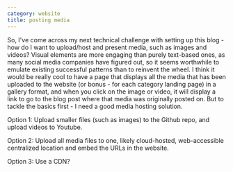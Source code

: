 ```yaml
---
category: website
title: posting media
---
```


So, I've come across my next technical challenge with setting up this blog - how do I want to upload/host and present media, such as images and videos? Visual elements are more engaging than purely text-based ones, as many social media companies have figured out, so it seems worthwhile to emulate existing successful patterns than to reinvent the wheel. I think it would be really cool to have a page that displays all the media that has been uploaded to the website (or bonus - for each category landing page) in a gallery format, and when you click on the image or video, it will display a link to go to the blog post where that media was originally posted on. But to tackle the basics first - I need a good media hosting solution.

Option 1:
Upload smaller files (such as images) to the Github repo, and upload videos to Youtube.

Option 2:
Upload all media files to one, likely cloud-hosted, web-accessible centralized location and embed the URLs in the website.

Option 3:
Use a CDN?
